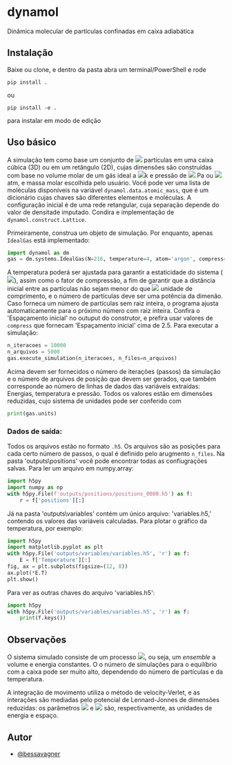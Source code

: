 # dynamol

 Dinâmica molecular de partículas confinadas em caixa adiabática

## Instalação

Baixe ou clone, e dentro da pasta abra um terminal/PowerShell e rode

 ~~~terminal
pip install .
 ~~~

ou

 ~~~terminal
pip install -e .
 ~~~

para instalar em modo de edição

## Uso básico

A simulação tem como base um conjunto de <img src="https://render.githubusercontent.com/render/math?math=\large N"> partículas em uma caixa cúbica (3D) ou em um retângulo (2D), cujas dimensões são construídas com base no volume molar de um gás ideal a <img src="https://render.githubusercontent.com/render/math?math=\large 273.15">k e pressão de <img src="https://render.githubusercontent.com/render/math?math=\large 101325"> Pa ou <img src="https://render.githubusercontent.com/render/math?math=\large 1"> atm, e massa molar escolhida pelo usuário. Você pode ver uma lista de moléculas disponíveis na variável ```dynamol.data.atomic_mass```, que é um dicionário cujas chaves são diferentes elementos e moléculas. A configuração inicial é de uma rede retangular, cuja separação depende do valor de densitade imputado. Condira e implementação de ```dynamol.construct.Lattice```.

Primeiramente, construa um objeto de simulação. Por enquanto, apenas ```IdealGas``` está implementado:

~~~python
import dynamol as dm
gas = dm.systems.IdealGas(N=216, temperature=4, atom='argon', compress=1.5, dim=2)
~~~

A temperatura poderá ser ajustada para garantir a estaticidade do sistema (<img src="https://render.githubusercontent.com/render/math?math=\large \vec{V}_{cm} = 0">), assim como o fator de compressão, a fim de garantir que a distância inicial entre as partículas não sejam menor do que <img src="https://render.githubusercontent.com/render/math?math=\large 1"> unidade de comprimento, e o número de partículas deve ser uma potência da dimenão. Caso forneca um número de partículas sem raiz inteira, o programa ajusta automaticamente para o próximo número com raiz inteira. Confira o 'Espaçamento inicial' no outuput do construtor, e prefira usar valores de ```compress``` que fornecam 'Espaçamento inicial' cima de 2.5. Para executar a simulação:

~~~python
n_iteracoes = 10000
n_arquivos = 5000
gas.execute_simulation(n_iteracoes, n_files=n_arquivos)
~~~

Acima devem ser fornecidos o número de iterações (passos) da simulação e o número de arquivos de posição que devem ser gerados, que também corresponde ao número de linhas de dados das variáveis extraídas: Energias, temperatura e pressão. Todos os valores estão em dimensões reduzidas, cujo sistema de unidades pode ser conferido com

~~~python
print(gas.units)
~~~

### Dados de saída:

Todos os arquivos estão no formato ```.h5```. Os arquivos são as posições para cada certo número de passos, o qual é definido pelo arugmento ```n_files```. Na pasta 'outputs\positions\' você pode encontrar todas as confiugrações salvas. Para ler um arquivo em numpy.array:

~~~python
import h5py
import numpy as np
with h5py.File(f'outputs/positions/positions_0000.h5') as f:
    r = f['positions'][:]
~~~

Já na pasta 'outputs\variables\' contém um único arquivo: 'variables.h5,' contendo os valores das variáveis calculadas. Para plotar o gráfico da temperatura, por exemplo:

~~~python
import h5py
import matplotlib.pyplot as plt
with h5py.File('outputs/variables/variables.h5', 'r') as f:
    E = f['Temperature'][:]
fig, ax = plt.subplots(figsize=(12, 8))
ax.plot(*E.T)
plt.show()
~~~

Para ver as outras chaves do arquivo 'variables.h5':

~~~python
import h5py
with h5py.File('outputs/variables/variables.h5', 'r') as f:
    print(f.keys())
~~~

## Observações

O sistema simulado consiste de um processo <img src="https://render.githubusercontent.com/render/math?math=\large NVE">, ou seja, um *ensemble* a volume e energia constantes. O o número de simulações para o equilíbrio com a caixa pode ser muito alto, dependendo do número de partículas e da temperatura.

A integração de movimento utiliza o método de velocity-Verlet, e as interações são mediadas pelo potencial de Lennard-Jonnes de dimensões reduzidas: os parâmetros <img src="https://render.githubusercontent.com/render/math?math=\large \epsilon"> e <img src="https://render.githubusercontent.com/render/math?math=\large \sigma"> são, respectivamente, as unidades de energia e espaço.

## Autor

- [@bessavagner](https://github.com/bessavagner)
